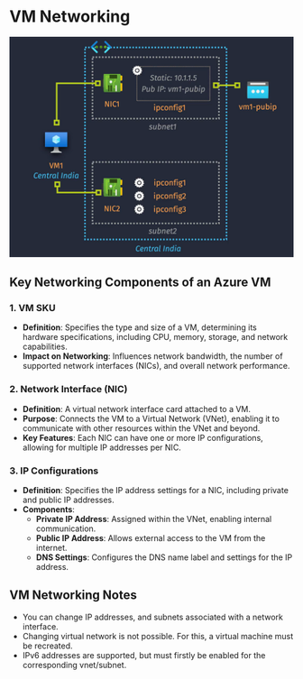 # VM Networking

![alt text](images/vm-networking.png)

## **Key Networking Components of an Azure VM**

### **1. VM SKU**

- **Definition**: Specifies the type and size of a VM, determining its hardware specifications, including CPU, memory, storage, and network capabilities.
- **Impact on Networking**: Influences network bandwidth, the number of supported network interfaces (NICs), and overall network performance.

### **2. Network Interface (NIC)**

- **Definition**: A virtual network interface card attached to a VM.
- **Purpose**: Connects the VM to a Virtual Network (VNet), enabling it to communicate with other resources within the VNet and beyond.
- **Key Features**: Each NIC can have one or more IP configurations, allowing for multiple IP addresses per NIC.

### **3. IP Configurations**

- **Definition**: Specifies the IP address settings for a NIC, including private and public IP addresses.
- **Components**:
  - **Private IP Address**: Assigned within the VNet, enabling internal communication.
  - **Public IP Address**: Allows external access to the VM from the internet.
  - **DNS Settings**: Configures the DNS name label and settings for the IP address.

## **VM Networking Notes**

- You can change IP addresses, and subnets associated with a network interface.
- Changing virtual network is not possible. For this, a virtual machine must be recreated.
- IPv6 addresses are supported, but must firstly be enabled for the corresponding vnet/subnet.
